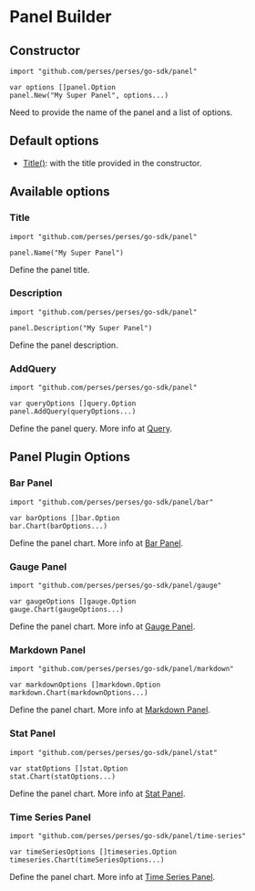 # Panel Builder

## Constructor

```golang
import "github.com/perses/perses/go-sdk/panel"

var options []panel.Option
panel.New("My Super Panel", options...)
```
Need to provide the name of the panel and a list of options.


## Default options

- [Title()](#title): with the title provided in the constructor.


## Available options

### Title

```golang
import "github.com/perses/perses/go-sdk/panel" 

panel.Name("My Super Panel")
```
Define the panel title.


### Description

```golang
import "github.com/perses/perses/go-sdk/panel" 

panel.Description("My Super Panel")
```
Define the panel description.


### AddQuery

```golang
import "github.com/perses/perses/go-sdk/panel" 

var queryOptions []query.Option
panel.AddQuery(queryOptions...)
```
Define the panel query. More info at [Query](./query.md).


## Panel Plugin Options

### Bar Panel

```golang
import "github.com/perses/perses/go-sdk/panel/bar"

var barOptions []bar.Option
bar.Chart(barOptions...)
```
Define the panel chart. More info at [Bar Panel](./panel/bar.md).


### Gauge Panel

```golang
import "github.com/perses/perses/go-sdk/panel/gauge"

var gaugeOptions []gauge.Option
gauge.Chart(gaugeOptions...)
```
Define the panel chart. More info at [Gauge Panel](./panel/gauge.md).


### Markdown Panel

```golang
import "github.com/perses/perses/go-sdk/panel/markdown"

var markdownOptions []markdown.Option
markdown.Chart(markdownOptions...)
```
Define the panel chart. More info at [Markdown Panel](./panel/markdown.md).


### Stat Panel

```golang
import "github.com/perses/perses/go-sdk/panel/stat"

var statOptions []stat.Option
stat.Chart(statOptions...)
```
Define the panel chart. More info at [Stat Panel](./panel/stat.md).


### Time Series Panel

```golang
import "github.com/perses/perses/go-sdk/panel/time-series"

var timeSeriesOptions []timeseries.Option
timeseries.Chart(timeSeriesOptions...)
```
Define the panel chart. More info at [Time Series Panel](./panel/time-series.md).
